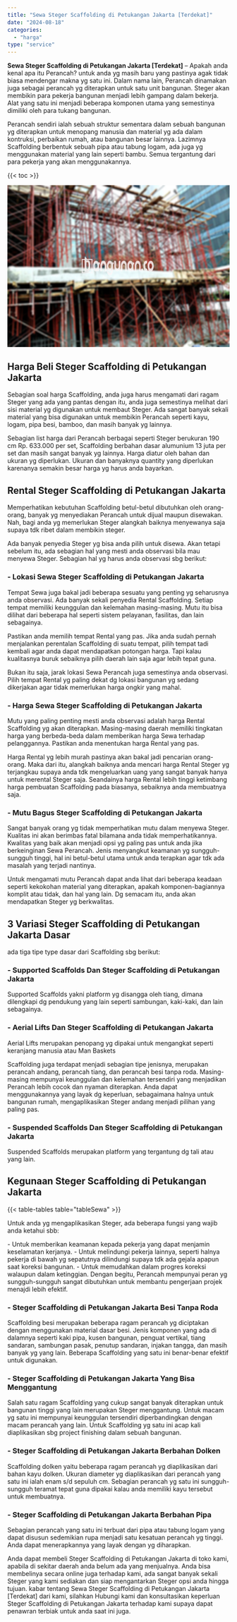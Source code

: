 ```yaml
---
title: "Sewa Steger Scaffolding di Petukangan Jakarta [Terdekat]"
date: "2024-08-18"
categories: 
  - "harga"
type: "service"
---
```


**Sewa Steger Scaffolding di Petukangan Jakarta \[Terdekat\]** – Apakah anda kenal apa itu Perancah? untuk anda yg masih baru yang pastinya agak tidak biasa mendengar makna yg satu ini. Dalam nama lain, Perancah dinamakan juga sebagai perancah yg diterapkan untuk satu unit bangunan. Steger akan membikin para pekerja bangunan menjadi lebih gampang dalam bekerja. Alat yang satu ini menjadi beberapa komponen utama yang semestinya dimiliki oleh para tukang bangunan.

Perancah sendiri ialah sebuah struktur sementara dalam sebuah bangunan yg diterapkan untuk menopang manusia dan material yg ada dalam kontruksi, perbaikan rumah, atau bangunan besar lainnya. Lazimnya Scaffolding berbentuk sebuah pipa atau tabung logam, ada juga yg menggunakan material yang lain seperti bambu. Semua tergantung dari para pekerja yang akan menggunakannya.

{{< toc >}}

![Sewa Steger Scaffolding di Petukangan Jakarta [Terdekat]](/images/sewa-scaffolding-steger-23.png)

## Harga Beli Steger Scaffolding di Petukangan Jakarta

Sebagian soal harga Scaffolding, anda juga harus mengamati dari ragam Steger yang ada yang pantas dengan itu, anda juga semestinya melihat dari sisi material yg digunakan untuk membaut Steger. Ada sangat banyak sekali material yang bisa digunakan untuk membikin Perancah seperti kayu, logam, pipa besi, bamboo, dan masih banyak yg lainnya.

Sebagian list harga dari Perancah berbagai seperti Steger berukuran 190 cm Rp. 633.000 per set, Scaffolding berbahan dasar alumunium 13 juta per set dan masih sangat banyak yg lainnya. Harga diatur oleh bahan dan ukuran yg diperlukan. Ukuran dan banyaknya quantity yang diperlukan karenanya semakin besar harga yg harus anda bayarkan.

## Rental Steger Scaffolding di Petukangan Jakarta

Memperhatikan kebutuhan Scaffolding betul-betul dibutuhkan oleh orang-orang, banyak yg menyediakan Perancah untuk dijual maupun disewakan. Nah, bagi anda yg memerlukan Steger alangkah baiknya menyewanya saja supaya tdk ribet dalam membikin steger.

Ada banyak penyedia Steger yg bisa anda pilih untuk disewa. Akan tetapi sebelum itu, ada sebagian hal yang mesti anda observasi bila mau menyewa Steger. Sebagian hal yg harus anda observasi sbg berikut:

### \- Lokasi Sewa Steger Scaffolding di Petukangan Jakarta

Tempat Sewa juga bakal jadi beberapa sesuatu yang penting yg seharusnya anda observasi. Ada banyak sekali penyedia Rental Scaffolding. Setiap tempat memiliki keunggulan dan kelemahan masing-masing. Mutu itu bisa dilihat dari beberapa hal seperti sistem pelayanan, fasilitas, dan lain sebagainya.

Pastikan anda memilih tempat Rental yang pas. Jika anda sudah pernah menjalankan perentalan Scaffolding di suatu tempat, pilih tempat tadi kembali agar anda dapat mendapatkan potongan harga. Tapi kalau kualitasnya buruk sebaiknya pilih daerah lain saja agar lebih tepat guna.

Bukan itu saja, jarak lokasi Sewa Perancah juga semestinya anda observasi. Pilih tempat Rental yg paling dekat dg lokasi bangunan yg sedang dikerjakan agar tidak memerlukan harga ongkir yang mahal.

### \- Harga Sewa Steger Scaffolding di Petukangan Jakarta

Mutu yang paling penting mesti anda observasi adalah harga Rental Scaffolding yg akan diterapkan. Masing-masing daerah memiliki tingkatan harga yang berbeda-beda dalam memberikan harga Sewa terhadap pelanggannya. Pastikan anda menentukan harga Rental yang pas.

Harga Rental yg lebih murah pastinya akan bakal jadi pencarian orang-orang. Maka dari itu, alangkah baiknya anda mencari harga Rental Steger yg terjangkau supaya anda tdk mengeluarkan uang yang sangat banyak hanya untuk merental Steger saja. Seandainya harga Rental lebih tinggi ketimbang harga pembuatan Scaffolding pada biasanya, sebaiknya anda membuatnya saja.

### \- Mutu Bagus Steger Scaffolding di Petukangan Jakarta

Sangat banyak orang yg tidak memperhatikan mutu dalam menyewa Steger. Kualitas ini akan berimbas fatal bilamana anda tidak memperhatikannya. Kwalitas yang baik akan menjadi opsi yg paling pas untuk anda jika berkeinginan Sewa Perancah. Jenis menyangkut keamanan yg sungguh-sungguh tinggi, hal ini betul-betul utama untuk anda terapkan agar tdk ada masalah yang terjadi nantinya.

Untuk mengamati mutu Perancah dapat anda lihat dari beberapa keadaan seperti kekokohan material yang diterapkan, apakah komponen-bagiannya komplit atau tidak, dan hal yang lain. Dg semacam itu, anda akan mendapatkan Steger yg berkwalitas.

## 3 Variasi Steger Scaffolding di Petukangan Jakarta Dasar

ada tiga tipe type dasar dari Scaffolding sbg berikut:

### \- Supported Scaffolds Dan Steger Scaffolding di Petukangan Jakarta

Supported Scaffolds yakni platform yg disangga oleh tiang, dimana dilengkapi dg pendukung yang lain seperti sambungan, kaki-kaki, dan lain sebagainya.

### \- Aerial Lifts Dan Steger Scaffolding di Petukangan Jakarta

Aerial Lifts merupakan penopang yg dipakai untuk mengangkat seperti keranjang manusia atau Man Baskets

Scaffolding juga terdapat menjadi sebagian tipe jenisnya, merupakan perancah andang, perancah tiang, dan perancah besi tanpa roda. Masing-masing mempunyai keunggulan dan kelemahan tersendiri yang menjadikan Perancah lebih cocok dan nyaman diterapkan. Anda dapat menggunakannya yang layak dg keperluan, sebagaimana halnya untuk bangunan rumah, mengaplikasikan Steger andang menjadi pilihan yang paling pas.

### \- Suspended Scaffolds Dan Steger Scaffolding di Petukangan Jakarta

Suspended Scaffolds merupakan platform yang tergantung dg tali atau yang lain.

## Kegunaan Steger Scaffolding di Petukangan Jakarta

{{< table-tables table="tableSewa" >}}

Untuk anda yg mengaplikasikan Steger, ada beberapa fungsi yang wajib anda ketahui sbb:

\- Untuk memberikan keamanan kepada pekerja yang dapat menjamin keselamatan kerjanya. - Untuk melindungi pekerja lainnya, seperti halnya pekerja di bawah yg sepatutnya dilindungi supaya tdk ada gejala apapun saat koreksi bangunan. - Untuk memudahkan dalam progres koreksi walaupun dalam ketinggian. Dengan begitu, Perancah mempunyai peran yg sungguh-sungguh sangat dibutuhkan untuk membantu pengerjaan projek menajdi lebih efektif.

### \- Steger Scaffolding di Petukangan Jakarta Besi Tanpa Roda

Scaffolding besi merupakan beberapa ragam perancah yg diciptakan dengan menggunakan material dasar besi. Jenis komponen yang ada di dalamnya seperti kaki pipa, kusen bangunan, penguat vertikal, tiang sandaran, sambungan pasak, penutup sandaran, injakan tangga, dan masih banyak yg yang lain. Beberapa Scaffolding yang satu ini benar-benar efektif untuk digunakan.

### \- Steger Scaffolding di Petukangan Jakarta Yang Bisa Menggantung

Salah satu ragam Scaffolding yang cukup sangat banyak diterapkan untuk bangunan tinggi yang lain merupakan Steger menggantung. Untuk macam yg satu ini mempunyai keunggulan tersendiri diperbandingkan dengan macam perancah yang lain. Untuk Scaffolding yg satu ini acap kali diaplikasikan sbg project finishing dalam sebuah bangunan.

### \- Steger Scaffolding di Petukangan Jakarta Berbahan Dolken

Scaffolding dolken yaitu beberapa ragam perancah yg diaplikasikan dari bahan kayu dolken. Ukuran diameter yg diaplikasikan dari perancah yang satu ini ialah enam s/d sepuluh cm. Sebagian perancah yg satu ini sungguh-sungguh teramat tepat guna dipakai kalau anda memiliki kayu tersebut untuk membuatnya.

### \- Steger Scaffolding di Petukangan Jakarta Berbahan Pipa

Sebagian perancah yang satu ini terbuat dari pipa atau tabung logam yang dapat disusun sedemikian rupa menjadi satu kesatuan perancah yg tinggi. Anda dapat menerapkannya yang layak dengan yg diharapkan.

Anda dapat membeli Steger Scaffolding di Petukangan Jakarta di toko kami, apabila di sekitar daerah anda belum ada yang menjualnya. Anda bisa membelinya secara online juga terhadap kami, ada sangat banyak sekali Steger yang kami sediakan dan siap mengantarkan Steger opsi anda hingga tujuan. kabar tentang Sewa Steger Scaffolding di Petukangan Jakarta \[Terdekat\] dari kami, silahkan Hubungi kami dan konsultasikan keperluan Steger Scaffolding di Petukangan Jakarta terhadap kami supaya dapat penawran terbiak untuk anda saat ini juga.
